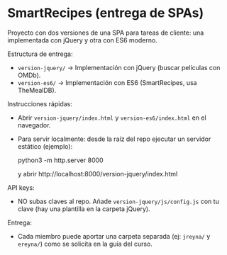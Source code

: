 # SmartRecipes (entrega de SPAs)

Proyecto con dos versiones de una SPA para tareas de cliente: una implementada con jQuery y otra con ES6 moderno.

Estructura de entrega:
- `version-jquery/` → Implementación con jQuery (buscar películas con OMDb).
- `version-es6/` → Implementación con ES6 (SmartRecipes, usa TheMealDB).

Instrucciones rápidas:
- Abrir `version-jquery/index.html` y `version-es6/index.html` en el navegador.
- Para servir localmente: desde la raíz del repo ejecutar un servidor estático (ejemplo):

  python3 -m http.server 8000

  y abrir http://localhost:8000/version-jquery/index.html

API keys:
- NO subas claves al repo. Añade `version-jquery/js/config.js` con tu clave (hay una plantilla en la carpeta jQuery).

Entrega:
- Cada miembro puede aportar una carpeta separada (ej: `jreyna/` y `ereyna/`) como se solicita en la guía del curso.
